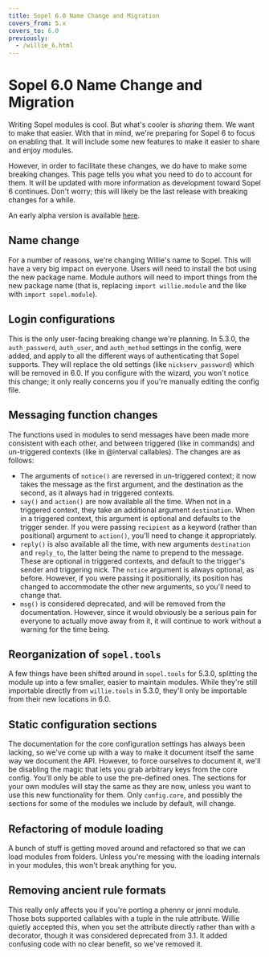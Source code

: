 ```yaml
---
title: Sopel 6.0 Name Change and Migration
covers_from: 5.x
covers_to: 6.0
previously:
  - /willie_6.html
---
```


# Sopel 6.0 Name Change and Migration

Writing Sopel modules is cool. But what's cooler is *sharing* them. We want to
make that easier. With that in mind, we're preparing for Sopel 6 to focus on
enabling that. It will include some new features to make it easier to share and
enjoy modules.

However, in order to facilitate these changes, we do have to make some breaking
changes. This page tells you what you need to do to account for them. It will
be updated with more information as development toward Sopel 6 continues.
Don't worry; this will likely be the last release with breaking changes for a
while.

An early alpha version is available [here](https://github.com/sopel-irc/sopel/releases/tag/6.0.0a4).

## Name change

For a number of reasons, we're changing Willie's name to Sopel. This will have
a very big impact on everyone. Users will need to install the bot using the new
package name. Module authors will need to import things from the new package
name (that is, replacing `import willie.module` and the like with
`import sopel.module`).

## Login configurations

This is the only user-facing breaking change we're planning. In 5.3.0, the
`auth_password`, `auth_user`, and `auth_method` settings in the config, were
added, and apply to all the different ways of authenticating that Sopel
supports. They will replace the old settings (like `nickserv_password`) which
will be removed in 6.0.  If you configure with the wizard, you won't notice
this change; it only really concerns you if you're manually editing the config
file.

## Messaging function changes

The functions used in modules to send messages have been made more consistent
with each other, and between triggered (like in commands) and un-triggered
contexts (like in @interval callables). The changes are as follows:

* The arguments of `notice()` are reversed in un-triggered context; it now
  takes the message as the first argument, and the destination as the second,
  as it always had in triggered contexts.
* `say()` and `action()` are now available all the time. When not in a
  triggered context, they take an additional argument `destination`. When in a
  triggered context, this argument is optional and defaults to the trigger
  sender. If you were passing `recipient` as a keyword (rather than positional)
  argument to `action()`, you'll need to change it appropriately.
* `reply()` is also available all the time, with new arguments
  `destination` and `reply_to`, the latter being the name to prepend to the
  message. These are optional in triggered contexts, and default to the
  trigger's sender and triggering nick. The `notice` argument is always
  optional, as before. However, if you were passing it positionally, its
  position has changed to accommodate the other new arguments, so you'll need
  to change that.
* `msg()` is considered deprecated, and will be removed from the documentation.
  However, since it would obviously be a serious pain for everyone to actually
  move away from it, it will continue to work without a warning for the time
  being.


## Reorganization of `sopel.tools`

A few things have been shifted around in `sopel.tools` for 5.3.0, splitting
the module up into a few smaller, easier to maintain modules. While they're
still importable directly from `willie.tools` in 5.3.0, they'll only be
importable from their new locations in 6.0.

## Static configuration sections

The documentation for the core configuration settings has always been lacking,
so we've come up with a way to make it document itself the same way we document
the API. However, to force ourselves to document it, we'll be disabling the
magic that lets you grab arbitrary keys from the core config. You'll only be
able to use the pre-defined ones. The sections for your own modules will stay
the same as they are now, unless you want to use this new functionality for
them. Only `config.core`, and possibly the sections for some of the modules we
include by default, will change.

## Refactoring of module loading

A bunch of stuff is getting moved around and refactored so that we can load
modules from folders. Unless you're messing with the loading internals in your
modules, this won't break anything for you.

## Removing ancient rule formats

This really only affects you if you're porting a phenny or jenni module. Those
bots supported callables with a tuple in the rule attribute. Willie quietly
accepted this, when you set the attribute directly rather than with a
decorator, though it was considered deprecated from 3.1. It added confusing
code with no clear benefit, so we've removed it.
